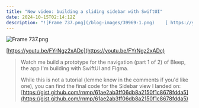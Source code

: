 ```yaml
---
title: "New video: building a sliding sidebar with SwiftUI"
date: 2024-10-15T02:14:12Z
description: "![Frame 737.png](/blog-images/39969-1.png)    [ https://youtu.be/FYrNgz2xADc ](https://youtu.be/FYrNgz2xADc)  > Watch me build a prototype for the nav..."
---
```


![Frame 737.png](/blog-images/39969-1.png)

  [https://youtu.be/FYrNgz2xADc](https://youtu.be/FYrNgz2xADc)

> Watch me build a prototype for the navigation (part 1 of 2) of Bleep, the app I'm building with SwiftUI and Figma.
>
> While this is not a tutorial (lemme know in the comments if you'd like one), you can find the final code for the Sidebar view I landed on: [https://gist.github.com/rnmp/61ae2ab3ff06db8a2150f1c8678fdda5](https://gist.github.com/rnmp/61ae2ab3ff06db8a2150f1c8678fdda5)
